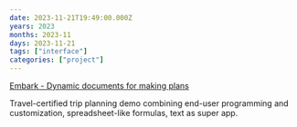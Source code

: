 ```yaml
---
date: 2023-11-21T19:49:00.000Z
years: 2023
months: 2023-11
days: 2023-11-21
tags: ["interface"]
categories: ["project"]
---
```

[Embark - Dynamic documents for making plans](https://youtu.be/mGnez4lA9f4)

Travel-certified trip planning demo combining end-user programming and customization, spreadsheet-like formulas, text as super app.
